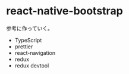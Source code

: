 # react-native-bootstrap

参考に作っていく。

- TypeScript
- prettier
- react-navigation
- redux
- redux devtool
